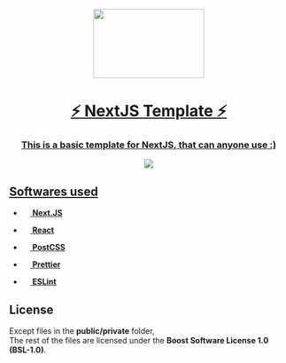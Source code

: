 <!-- HTML:START -->
<p align="center">
  <a href="https://nextjs.org" />
  <img src="https://cdn.worldvectorlogo.com/logos/nextjs-2.svg" height=125 width=200 />
</p>
<div align="center">
  <!-- TITLE:START --> 
  <h1>⚡ NextJS Template ⚡</h1>
  <h3>This is a basic template for NextJS, that can anyone use :)</h4>
  <!-- TITLE:END --> 

  <!-- BADGES:START -->
  <a aria-label="Vercel logo" href="https://vercel.com"/>
  <img src="https://img.shields.io/badge/MADE%20BY%20Vercel-000000.svg?style=for-the-badge&logo=Vercel&labelColor=000">
  <!-- BADGES:END --> 
</div>  

<!-- MD:START -->
## Softwares used
<!-- MD:END -->

<!-- HTML:START -->
<div align="left">
  
  - <a href="https://nextjs.org">
    <img src="https://cdn.worldvectorlogo.com/logos/next-js.svg" height=14 width=14 />
    <b>Next.JS</b>
  </a>

  - <a href="https://reactjs.org/">
    <img src="https://cdn.worldvectorlogo.com/logos/react-2.svg" height=14 width=14 />
    <b>React</b>
  </a>
  
  - <a href="https://postcss.org">
    <img src="https://cdn.worldvectorlogo.com/logos/postcss.svg" height=14 width=14 /> <b>PostCSS</b>
  </a>

  - <a href="https://prettier.io/">
    <img src="https://cdn.worldvectorlogo.com/logos/prettier-1.svg" height=14 width=14 />
    <b>Prettier</b>
  </a>

  - <a href="https://eslint.org/">
    <img src="https://cdn.worldvectorlogo.com/logos/eslint-1.svg" height=14 width=14 />
    <b>ESLint</b>
  </a>
  
</div>
<!-- HTML:END --> 

<!-- MD:START -->
## License
Except files in the **public/private** folder,
<br />
The rest of the files are licensed under the **Boost Software License 1.0 (BSL-1.0)**.
<!-- MD:END -->
